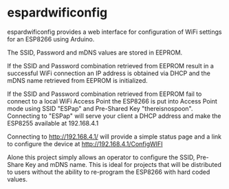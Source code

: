 espardwificonfig
====

espardwificonfig provides a web interface for configuration of WiFi settings for an ESP8266 using Arduino.

The SSID, Password and mDNS values are stored in EEPROM. 

If the SSID and Password combination retrieved from EEPROM result in a successful WiFi connection an IP address is obtained via DHCP and the mDNS name retrieved from EEPROM  is initialized.

If the SSID and Password combination retrieved from EEPROM fail to connect to a local WiFi Access Point the ESP8266 is put into Access Point mode using SSID "ESPap" and Pre-Shared Key "thereisnospoon". Connecting to "ESPap" will serve your client a DHCP address and make the ESP8255 available at 192.168.4.1

Connecting to http://192.168.4.1/ will provide a simple status page and a link to configure the device at http://192.168.4.1/ConfigWIFI

Alone this project simply allows an operator to configure the SSID, Pre-Share Key and mDNS name. This is ideal for projects that will be distributed to users without the ability to re-program the ESP8266 with hard coded values. 

